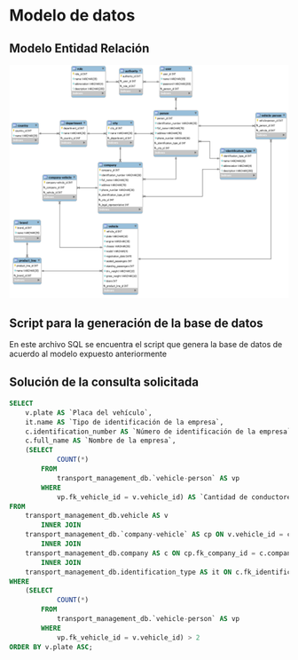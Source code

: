 # Modelo de datos

## Modelo Entidad Relación

![Modelo Entidad Relación](https://raw.githubusercontent.com/karianov/transport-management/master/data-model/erm-img.png)

## Script para la generación de la base de datos

En este archivo SQL se encuentra el script que genera la base de datos de acuerdo al modelo expuesto anteriormente

## Solución de la consulta solicitada

```sql
SELECT 
    v.plate AS `Placa del vehículo`,
    it.name AS `Tipo de identificación de la empresa`,
    c.identification_number AS `Número de identificación de la empresa`,
    c.full_name AS `Nombre de la empresa`,
    (SELECT 
            COUNT(*)
        FROM
            transport_management_db.`vehicle-person` AS vp
        WHERE
            vp.fk_vehicle_id = v.vehicle_id) AS `Cantidad de conductores vinculados al vehículo`
FROM
    transport_management_db.vehicle AS v
        INNER JOIN
    transport_management_db.`company-vehicle` AS cp ON v.vehicle_id = cp.fk_vehicle_id
        INNER JOIN
    transport_management_db.company AS c ON cp.fk_company_id = c.company_id
        INNER JOIN
    transport_management_db.identification_type AS it ON c.fk_identification_type_id = it.identification_type_id
WHERE
    (SELECT 
            COUNT(*)
        FROM
            transport_management_db.`vehicle-person` AS vp
        WHERE
            vp.fk_vehicle_id = v.vehicle_id) > 2
ORDER BY v.plate ASC;
```